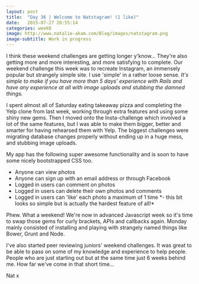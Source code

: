 ```yaml
---
layout: post
title:  "Day 36 | Welcome to Natstagram! (1 like)"
date:   2015-07-27 20:55:14
categories: week8
image: http://www.natalie-akam.com/Blog/images/natstagram.png
image-subtitle: Work in progress
---
```


I think these weekend challenges are getting longer y'know... They're also getting more and more interesting, and more satisfying to complete. Our weekend challenge this week was to recreate Instagram, an immensely popular but strangely simple site. I use 'simple' in a rather loose sense. *It's simple to make if you have more than 5 days' experience with Rails and have any experience at all with image uploads and stubbing the damned things.*

I spent almost all of Saturday eating takeaway pizza and completing the Yelp clone from last week, working through extra features and using some shiny new gems. Then I moved onto the Insta-challenge which involved a lot of the same features, but I was able to make them bigger, better and smarter for having rehearsed them with Yelp. The biggest challenges were migrating database changes properly without ending up in a huge mess, and stubbing image uploads.

My app has the following super awesome functionality and is soon to have some nicely bootstrapped CSS too.
<ul>
<li>Anyone can view photos</li>
<li> Anyone can sign up with an email address or through Facebook</li>
<li> Logged in users can comment on photos</li>
<li> Logged in users can delete their own photos and comments</li>
<li> Logged in users can 'like' each photo a maximum of 1 time *- this bit looks so simple but is actually the hardest feature of all!*</li>
</ul>

Phew. What a weekend! We're now in advanced Javascript week so it's time to swap those gems for curly brackets, APIs and callbacks again. Monday mainly consisted of installing and playing with strangely named things like Bower, Grunt and Node.

I've also started peer reviewing juniors' weekend challenges. It was great to be able to pass on some of my knowledge and experience to help people. People who are just starting out but at the same time just 6 weeks behind me. How far we've come in that short time...

Nat x

